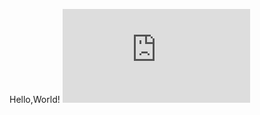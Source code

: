 Hello,World!
![image](https://raw.githubusercontent.com/moonsunstars39/LinearRegression/8b2095a343eb9575097ff362434bc9e2eae36d5b/Diamond/IMG/DiamondPPT.pdf)
